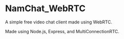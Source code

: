 # NamChat_WebRTC
A simple free video chat client made using WebRTC.

Made using Node.js, Express, and MultiConnectionRTC.


